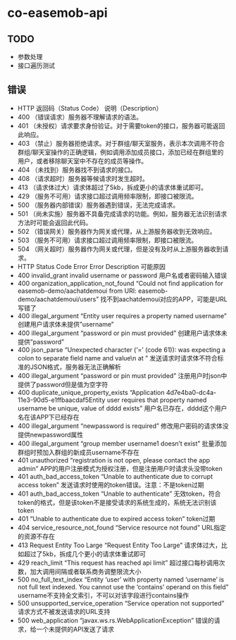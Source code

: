 # co-easemob-api

## TODO
- 参数处理
- 接口遍历测试


## 错误
- HTTP 返回码（Status Code）	说明（Description）
- 400	（错误请求）服务器不理解请求的语法。
- 401	（未授权）请求要求身份验证。对于需要token的接口，服务器可能返回此响应。
- 403	（禁止）服务器拒绝请求。对于群组/聊天室服务，表示本次调用不符合群组/聊天室操作的正确逻辑，例如调用添加成员接口，添加已经在群组里的用户，或者移除聊天室中不存在的成员等操作。
- 404	（未找到）服务器找不到请求的接口。
- 408	（请求超时）服务器等候请求时发生超时。
- 413	（请求体过大）请求体超过了5kb，拆成更小的请求体重试即可。
- 429	（服务不可用）请求接口超过调用频率限制，即接口被限流。
- 500	（服务器内部错误）服务器遇到错误，无法完成请求。
- 501	（尚未实施）服务器不具备完成请求的功能。例如，服务器无法识别请求方法时可能会返回此代码。
- 502	（错误网关）服务器作为网关或代理，从上游服务器收到无效响应。
- 503	（服务不可用）请求接口超过调用频率限制，即接口被限流。
- 504	（网关超时）服务器作为网关或代理，但是没有及时从上游服务器收到请求。
- HTTP Status Code	Error	Error Description	可能原因
- 400	invalid_grant	invalid username or password	用户名或者密码输入错误
- 400	organization_application_not_found	“Could not find application for easemob-demo/aachatdemoui from URI: easemob-demo/aachatdemoui/users”	找不到aachatdemoui对应的APP，可能是URL写错了
- 400	illegal_argument	“Entity user requires a property named username”	创建用户请求体未提供”username”
- 400	illegal_argument	“password or pin must provided”	创建用户请求体未提供”password”
- 400	json_parse	“Unexpected character (‘=’ (code 61)): was expecting a colon to separate field name and value\n at ”	发送请求时请求体不符合标准的JSON格式，服务器无法正确解析
- 400	illegal_argument	“password or pin must provided”	注册用户时json中提供了password但是值为空字符
- 400	duplicate_unique_property_exists	“Application 4d7e4ba0-dc4a-11e3-90d5-e1ffbaacdaf5Entity user requires that property named username be unique, value of dddd exists”	用户名已存在，dddd这个用户名在该APP下已经存在
- 400	illegal_argument	“newpassword is required”	修改用户密码的请求体没提供newpassword属性
- 400	illegal_argument	“group member username1 doesn’t exist”	批量添加群组时预加入群组的新成员username不存在
- 401	unauthorized	“registration is not open, please contact the app admin”	APP的用户注册模式为授权注册，但是注册用户时请求头没带token
- 401	auth_bad_access_token	“Unable to authenticate due to corrupt access token”	发送请求时使用的token错误。注意：不是token过期
- 401	auth_bad_access_token	“Unable to authenticate”	无效token，符合token的格式，但是该token不是接受请求的系统生成的，系统无法识别该token
- 401 “Unable to authenticate due to expired access token”	token过期
- 404	service_resource_not_found	“Service resource not found”	URL指定的资源不存在
- 413	Request Entity Too Large	“Request Entity Too Large”	请求体过大，比如超过了5kb，拆成几个更小的请求体重试即可
- 429	reach_limit	“This request has reached api limit”	超过接口每秒调用次数，加大调用间隔或者联系商务调整限流大小
- 500	no_full_text_index	“Entity ‘user’ with property named ‘username’ is not full text indexed. You cannot use the ‘contains’ operand on this field”	username不支持全文索引，不可以对该字段进行contains操作
- 500	unsupported_service_operation	“Service operation not supported”	请求方式不被发送请求的URL支持
- 500	web_application	“javax.ws.rs.WebApplicationException”	错误的请求，给一个未提供的API发送了请求